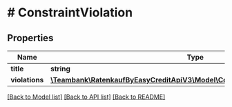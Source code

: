 # # ConstraintViolation

## Properties

Name | Type | Description | Notes
------------ | ------------- | ------------- | -------------
**title** | **string** |  |
**violations** | [**\Teambank\RatenkaufByEasyCreditApiV3\Model\ConstraintViolationViolationsInner[]**](ConstraintViolationViolationsInner.md) |  |

[[Back to Model list]](../../README.md#models) [[Back to API list]](../../README.md#endpoints) [[Back to README]](../../README.md)
